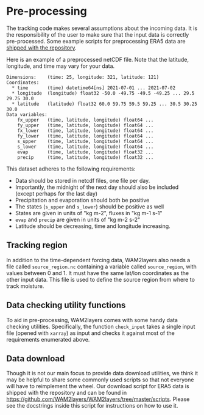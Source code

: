 # Pre-processing

The tracking code makes several assumptions about the incoming data. It is the
responsibility of the user to make sure that the input data is correctly
pre-processed. Some example scripts for preprocessing ERA5 data are [shipped
with the
repository](https://github.com/WAM2layers/WAM2layers/tree/master/wam2layers/preprocessing).

Here is an example of a preprocessed netCDF file. Note that the latitude,
longitude, and time may vary for your data.

```
Dimensions:    (time: 25, longitude: 321, latitude: 121)
Coordinates:
  * time       (time) datetime64[ns] 2021-07-01 ... 2021-07-02
  * longitude  (longitude) float32 -50.0 -49.75 -49.5 -49.25 ... 29.5 29.75 30.0
  * latitude   (latitude) float32 60.0 59.75 59.5 59.25 ... 30.5 30.25 30.0
Data variables:
    fx_upper   (time, latitude, longitude) float64 ...
    fy_upper   (time, latitude, longitude) float64 ...
    fx_lower   (time, latitude, longitude) float64 ...
    fy_lower   (time, latitude, longitude) float64 ...
    s_upper    (time, latitude, longitude) float64 ...
    s_lower    (time, latitude, longitude) float64 ...
    evap       (time, latitude, longitude) float32 ...
    precip     (time, latitude, longitude) float32 ...
```

This dataset adheres to the following requirements:

- Data should be stored in netcdf files, one file per day.
- Importantly, the midnight of the next day should also be included (except
  perhaps for the last day)
- Precipitation and evaporation should both be positive
- The states (`s_upper` and `s_lower`) should be positive as well
- States are given in units of "kg m-2", fluxes in "kg m-1 s-1"
- `evap` and `precip` are given in units of "kg m-2 s-2"
- Latitude should be decreasing, time and longitude increasing.

## Tracking region

In addition to the time-dependent forcing data, WAM2layers also needs a file
called `source_region.nc` containing a variable called `source_region`, with
values between 0 and 1. It must have the same lat/lon coordinates as the other
input data. This file is used to define the source region from where to track
moisture.

## Data checking utility functions

To aid in pre-processing, WAM2layers comes with some handy data checking
utilities. Specifically, the function `check_input` takes a single input file
(opened with `xarray`) as input and checks it against most of the requirements
enumerated above.

## Data download

Though it is not our main focus to provide data download utilities, we think it
may be helpful to share some commonly used scripts so that not everyone will
have to reimplement the wheel. Our download script for ERA5 data is shipped with
the repository and can be found in
https://github.com/WAM2layers/WAM2layers/tree/master/scripts. Please see the
docstrings inside this script for instructions on how to use it.
